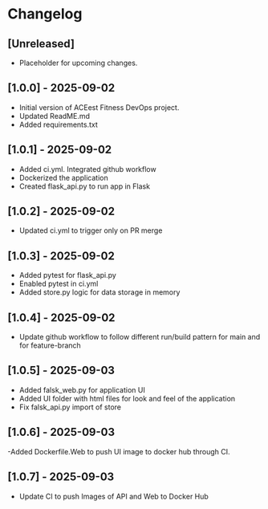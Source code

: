 # Changelog

## [Unreleased]
- Placeholder for upcoming changes.

## [1.0.0] - 2025-09-02
- Initial version of ACEest Fitness DevOps project.
- Updated ReadME.md
- Added requirements.txt

## [1.0.1] - 2025-09-02
- Added ci.yml. Integrated github workflow
- Dockerized the application
- Created flask_api.py to run app in Flask

## [1.0.2] - 2025-09-02
- Updated ci.yml to trigger only on PR merge

## [1.0.3] - 2025-09-02
- Added pytest for flask_api.py
- Enabled pytest in ci.yml
- Added store.py logic for data storage in memory

## [1.0.4] - 2025-09-02
- Update github workflow to follow different run/build pattern for main and for feature-branch

## [1.0.5] - 2025-09-03
- Added falsk_web.py for application UI
- Added UI folder with html files for look and feel of the application
- Fix falsk_api.py import of store

## [1.0.6] - 2025-09-03
-Added Dockerfile.Web to push UI image to docker hub through CI.

## [1.0.7] - 2025-09-03
- Update CI to push Images of API and Web to Docker Hub
